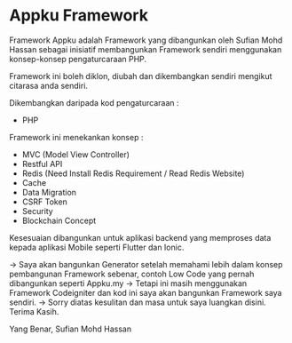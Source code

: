 # Appku Framework

Framework Appku adalah Framework yang dibangunkan oleh Sufian Mohd Hassan sebagai inisiatif membangunkan Framework sendiri menggunakan konsep-konsep pengaturcaraan PHP.

Framework ini boleh diklon, diubah dan dikembangkan sendiri mengikut citarasa anda sendiri.

Dikembangkan daripada kod pengaturcaraan : 

- PHP

Framework ini menekankan konsep :

- MVC (Model View Controller)
- Restful API
- Redis (Need Install Redis Requirement / Read Redis Website)
- Cache 
- Data Migration 
- CSRF Token 
- Security 
- Blockchain Concept

Kesesuaian dibangunkan untuk aplikasi backend yang memproses data kepada aplikasi Mobile seperti Flutter dan Ionic. 

-> Saya akan bangunkan Generator setelah memahami lebih dalam konsep pembangunan Framework sebenar, contoh Low Code yang pernah dibangunkan seperti Appku.my
-> Tetapi ini masih menggunakan Framework Codeigniter dan kod ini saya akan bangunkan Framework saya sendiri. 
-> Sorry diatas kesulitan dan masa untuk saya luangkan disini. Terima Kasih.

Yang Benar,
Sufian Mohd Hassan

